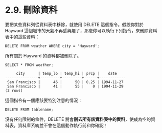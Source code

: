 # 2.9. 刪除資料

要把某些資料列從資料表中移除，就使用 DELETE 這個指令。假設你對於 Hayward 這個城市的天氣不再感興趣了，那麼你可以執行下列指令，來刪除資料表中的這些資料：

```
DELETE FROM weather WHERE city = 'Hayward';
```

所有關於 Hayward 的資料都被刪除了。

```
SELECT * FROM weather;
```

```
     city      | temp_lo | temp_hi | prcp |    date
---------------+---------+---------+------+------------
 San Francisco |      46 |      50 | 0.25 | 1994-11-27
 San Francisco |      41 |      55 |    0 | 1994-11-29
(2 rows)
```

這個指令有一個應該要特別注意的情況：

```
DELETE FROM tablename;
```

沒有任何限制的條件，DELETE 將會**刪去所有該資料表中的資料**，使成為空的資料表。資料庫系統並不會在這個動作執行前和你確認！
